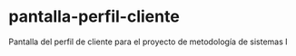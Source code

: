 # pantalla-perfil-cliente
Pantalla del perfil de cliente para el proyecto de metodología de sistemas I

